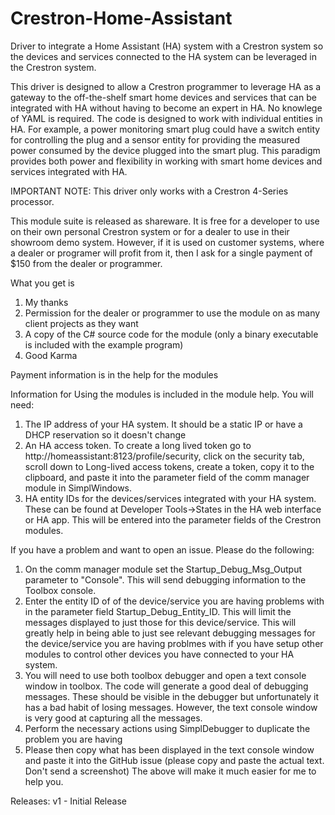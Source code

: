 # Crestron-Home-Assistant
Driver to integrate a Home Assistant (HA) system with a Crestron system so the devices 
and services connected to the HA system can be leveraged in the Crestron system.

This driver is designed to allow a Crestron programmer to leverage HA as a gateway to 
the off-the-shelf smart home devices and services that can be integrated with HA 
without having to become an expert in HA.  No knowlege of YAML is required.  The 
code is designed to work with individual entities in HA.  For example, a power 
monitoring smart plug could have a switch entity for controlling the plug and a
sensor entity for providing the measured power consumed by the device plugged 
into the smart plug.  This paradigm provides both power and flexibility in 
working with smart home devices and services integrated with HA.

IMPORTANT NOTE: This driver only works with a Crestron 4-Series processor.

This module suite is released as shareware.  It is free for a developer to 
use on their own personal Crestron system or for a dealer to use in their 
showroom demo system.  However, if it is used on customer systems, where a 
dealer or programer will profit from it, then I ask for a single payment 
of $150 from the dealer or programmer.  

What you get is 

1) My thanks
2) Permission for the dealer or programmer to use the module on as many 
client projects as they want
3) A copy of the C# source code for the module (only a binary executable 
is included with the example program)
4) Good Karma

Payment information is in the help for the modules

Information for Using the modules is included in the module help.
You will need:
1) The IP address of your HA system.  It should be a static IP or have a DHCP reservation
so it doesn't change
2) An HA access token.  To create a long lived token go to http://homeassistant:8123/profile/security,
click on the security tab, scroll down to Long-lived access tokens, create a token, copy
it to the clipboard, and paste it into the parameter field of the comm manager module in
SimplWindows.
3) HA entity IDs for the devices/services integrated with your HA system.  These can be found at
Developer Tools->States in the HA web interface or HA app. This will be entered into the parameter
fields of the Crestron modules.

If you have a problem and want to open an issue.  Please do the following:
1) On the comm manager module set the Startup_Debug_Msg_Output parameter to "Console".
This will send debugging information to the Toolbox console.
2) Enter the entity ID of of the device/service you are having problems with in the parameter
field Startup_Debug_Entity_ID.  This will limit the messages displayed to just those for this
device/service.  This will greatly help in being able to just see relevant debugging messages
for the device/service you are having problmes with if you have setup other modules to control
other devices you have connected to your HA system.
4) You will need to use both toolbox debugger and open a text console window in toolbox.  The code
will generate a good deal of debugging messages.  These should be visible in the debugger but
unfortunately it has a bad habit of losing messages. However, the text console window is very good
at capturing all the messages.
5) Perform the necessary actions using SimplDebugger to duplicate the problem you are having
6) Please then copy what has been displayed in the text console window and paste it into the GitHub
issue (please copy and paste the actual text. Don't send a screenshot)
The above will make it much easier for me to help you.

Releases:
v1 - Initial Release
